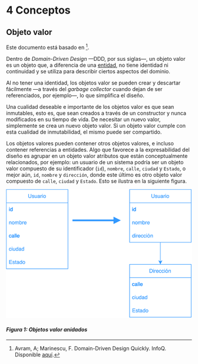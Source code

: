 # 4 Conceptos

## Objeto valor

Este documento está basado en [^1].

[^1]: Avram, A; Marinescu, F. Domain-Driven Design Quickly. InfoQ. Disponible
    [aquí](https://www.infoq.com/minibooks/domain-driven-design-quickly/).

Dentro de *Domain-Driven Design* —DDD, por sus siglas—, un objeto valor es un
objeto que, a diferencia de una [entidad](./4_Entidad.md), no tiene identidad ni
continuidad y se utiliza para describir ciertos aspectos del dominio.

Al no tener una identidad, los objetos valor se pueden crear y descartar
fácilmente —a través del *garbage collector* cuando dejan de ser referenciados,
por ejemplo—, lo que simplifica el diseño.

Una cualidad deseable e importante de los objetos valor es que sean inmutables,
esto es, que sean creados a través de un constructor y nunca modificados en su
tiempo de vida. De necesitar un nuevo valor, simplemente se crea un nuevo objeto
valor. Si un objeto valor cumple con esta cualidad de inmutabilidad, el mismo
puede ser compartido.

Los objetos valores pueden contener otros objetos valores, e incluso contener
referencias a entidades. Algo que favorece a la expresabilidad del diseño es
agrupar en un objeto valor atributos que están conceptualmente relacionados, por
ejemplo: un usuario de un sistema podría ser un objeto valor compuesto de su
identificador (`id`), `nombre`, `calle`, `ciudad` y `Estado`, o mejor aún, `id`,
`nombre` y `dirección`, donde este último es otro objeto valor compuesto de
`calle`, `ciudad` y `Estado`. Esto se ilustra en la siguiente figura.

![Objetos valor anidados](../diagrams/Value_Object.svg)

#### *Figura 1: Objetos valor anidados*
